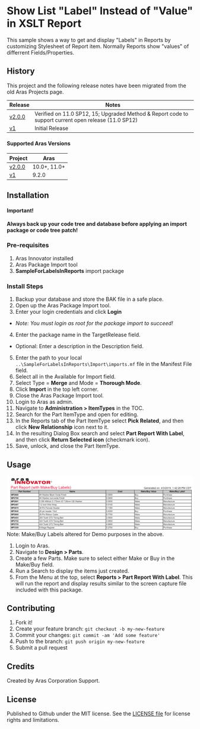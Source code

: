 # Show List "Label" Instead of "Value" in XSLT Report

This sample shows a way to get and display "Labels" in Reports by customizing Stylesheet of Report item. Normally Reports show "values" of differrent Fields/Properties.

## History

This project and the following release notes have been migrated from the old Aras Projects page.

Release | Notes
--------|--------
[v2.0.0](https://github.com/ArasLabs/list-label-xslt-sample/releases/tag/v2.0.0) | Verified on 11.0 SP12, 15; Upgraded Method & Report code to support current open release (11.0 SP12)
[v1](https://github.com/ArasLabs/list-label-xslt-sample/releases/tag/v1) | Initial Release

#### Supported Aras Versions

Project | Aras
--------|------
[v2.0.0](https://github.com/ArasLabs/list-label-xslt-sample/releases/tag/v2.0.0) | 10.0+, 11.0+
[v1](https://github.com/ArasLabs/list-label-xslt-sample/releases/tag/v1) | 9.2.0

## Installation

#### Important!
**Always back up your code tree and database before applying an import package or code tree patch!**

### Pre-requisites

1. Aras Innovator installed
2. Aras Package Import tool
3. **SampleForLabelsInReports** import package

### Install Steps

1. Backup your database and store the BAK file in a safe place.
2. Open up the Aras Package Import tool.
3. Enter your login credentials and click **Login**
  * _Note: You must login as root for the package import to succeed!_
4. Enter the package name in the TargetRelease field.
  * Optional: Enter a description in the Description field.
5. Enter the path to your local `..\SampleForLabelsInReports\Import\imports.mf` file in the Manifest File field.
6. Select all in the Available for Import field.
7. Select Type = **Merge** and Mode = **Thorough Mode**.
8. Click **Import** in the top left corner.
9. Close the Aras Package Import tool.
10. Login to Aras as admin.
11. Navigate to **Administration > ItemTypes** in the TOC. 
12. Search for the Part ItemType and open for editing. 
13. In the Reports tab of the Part ItemType select **Pick Related**, and then click **New Relationship** icon next to it. 
14. In the resulting Dialog Box search and select **Part Report With Label**, and then click **Return Selected icon** (checkmark icon). 
15. Save, unlock, and close the Part ItemType.

## Usage

![Example Screenshot](./Screenshots/Report-screenshot-2.png)
Note: Make/Buy Labels altered for Demo purposes in the above.

1. Login to Aras.
2. Navigate to **Design > Parts**. 
3. Create a few Parts. Make sure to select either Make or Buy in the Make/Buy field.
4. Run a Search to display the items just created.
5. From the Menu at the top, select **Reports > Part Report With Label**. This will run the report and display results similar to the screen capture file included with this package.

## Contributing

1. Fork it!
2. Create your feature branch: `git checkout -b my-new-feature`
3. Commit your changes: `git commit -am 'Add some feature'`
4. Push to the branch: `git push origin my-new-feature`
5. Submit a pull request

## Credits

Created by Aras Corporation Support.

## License

Published to Github under the MIT license. See the [LICENSE file](./LICENSE.md) for license rights and limitations.
